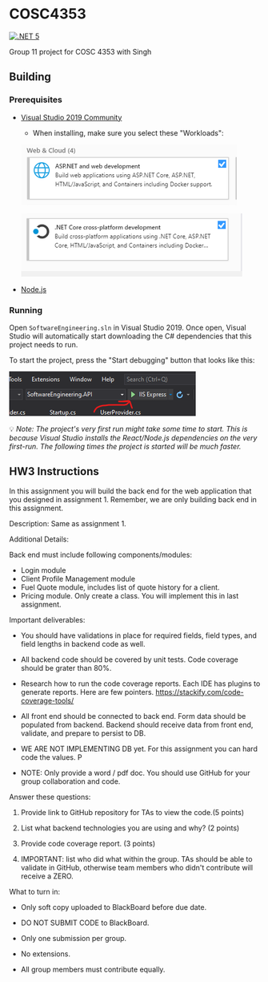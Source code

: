 # COSC4353

[![.NET 5](https://github.com/rabidwooloo/COSC4353-HW2/actions/workflows/dotnet5.yml/badge.svg)](https://github.com/rabidwooloo/COSC4353-HW2/actions/workflows/dotnet5.yml)

Group 11 project for COSC 4353 with Singh

## Building

### Prerequisites
- [Visual Studio 2019 Community](https://visualstudio.microsoft.com/vs/community/)
    - When installing, make sure you select these "Workloads":

    ![asp.net](images/Screenshot_01.png)

    ![.net core](images/Screenshot_02.png)


- [Node.js](https://nodejs.org/en/)

### Running

Open `SoftwareEngineering.sln` in Visual Studio 2019. Once open, Visual Studio will automatically start downloading the C# dependencies that this project needs to run.

To start the project, press the "Start debugging" button that looks like this:

![start debugging](images/Screenshot_03.png)

💡 *Note: The project's very first run might take some time to start. This is because Visual Studio installs the React/Node.js dependencies on the very first-run. The following times the project is started will be much faster.*


## HW3 Instructions

In this assignment you will build the back end for the web application that you designed in assignment 1. 
Remember, we are only building back end in this assignment.

Description: 
Same as assignment 1.

Additional Details:

Back end must include following components/modules:

- Login module
- Client Profile Management module
- Fuel Quote module, includes list of quote history for a client.
- Pricing module. Only create a class. You will implement this in last assignment.

Important deliverables:
- You should have validations in place for required fields, field types, and field lengths in backend code as well. 
- All backend code should be covered by unit tests. Code coverage should be grater than 80%. 
- Research how to run the code coverage reports. Each IDE has plugins to generate reports. Here are few pointers. https://stackify.com/code-coverage-tools/
- All front end should be connected to back end. Form data should be populated from backend. Backend should receive data from front end, validate, and prepare to persist to DB.
- WE ARE NOT IMPLEMENTING DB yet. For this assignment you can hard code the values.
P

- NOTE: Only provide a word / pdf doc. You should use GitHub for your group collaboration and code.


Answer these questions:
1. Provide link to GitHub repository for TAs to view the code.(5 points)

2. List what backend technologies you are using and why? (2 points)
3. Provide code coverage report. (3 points)
4. IMPORTANT: list who did what within the group. TAs should be able to validate in GitHub, otherwise team members who didn't contribute will receive a ZERO.


What to turn in: 
- Only soft copy uploaded to BlackBoard before due date. 
- DO NOT SUBMIT CODE to BlackBoard. 

- Only one submission per group.
- No extensions.
- All group members must contribute equally.
